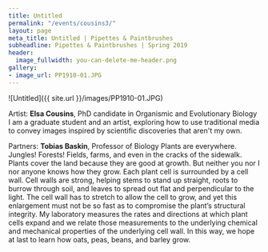 ```yaml
---
title: Untitled
permalink: "/events/cousins3/"
layout: page
meta_title: Untitled | Pipettes & Paintbrushes
subheadline: Pipettes & Paintbrushes | Spring 2019
header:
  image_fullwidth: you-can-delete-me-header.png
gallery:
- image_url: PP1910-01.JPG
---
```

![Untitled]({{ site.url }}/images/PP1910-01.JPG)

Artist: **Elsa Cousins**, PhD candidate in Organismic and Evolutionary Biology
I am a graduate student and an artist, exploring how to use traditional media to convey images inspired by scientific discoveries that aren't my own.

Partners: **Tobias Baskin**, Professor of Biology
Plants are everywhere. Jungles! Forests! Fields, farms, and even in the cracks of the sidewalk. Plants cover the land because they are good at growth. But neither you nor I nor anyone knows how they grow. Each plant cell is surrounded by a cell wall. Cell walls are strong, helping stems to stand up straight, roots to burrow through soil, and leaves to spread out flat and perpendicular to the light. The cell wall has to stretch to allow the cell to grow, and yet this enlargement must not be so fast as to compromise the plant’s structural integrity. My laboratory measures the rates and directions at which plant cells expand and we relate those measurements to the underlying chemical and mechanical properties of the underlying cell wall. In this way, we hope at last to learn how oats, peas, beans, and barley grow.
